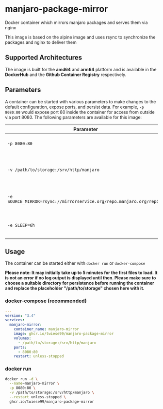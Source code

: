 # manjaro-package-mirror
Docker container which mirrors manjaro packages and serves them via nginx

This image is based on the alpine image and uses rsync to synchronize the packages and nginx to deliver them

## Supported Architectures
The image is built for the **amd64** and **arm64** platform and is available in the **DockerHub** and the **Github Container Registry** respectively.

## Parameters
A container can be started with various parameters to make changes to the default configuration, expose ports, and persist data. For example, `-p 8080:80` would expose port 80 inside the container for access from outside via port 8080. The following parameters are available for this image:

| Parameter                                                            | Function                                                    |
| -------------------------------------------------------------------- | ----------------------------------------------------------- |
| `-p 8080:80`                                                         | Binds container port 80 to host port 8080                   |
| `-v /path/to/storage:/srv/http/manjaro`                              | Persists the package repository data under /path/to/storage |
| `-e SOURCE_MIRROR=rsync://mirrorservice.org/repo.manjaro.org/repos/` | Allows to use another mirror for synchronization            |
| `-e SLEEP=6h`                                                        | Adjusts the pause time between synchronizations             |

## Usage
The container can be started either with `docker run` or `docker-compose`

**Please note: It may initially take up to 5 minutes for the first files to load. It is not an error if no log output is displayed until then. Please make sure to choose a suitable directory for persistence before running the container and replace the placeholder "/path/to/storage" chosen here with it.**

### docker-compose (recommended)
````yaml
---
version: "3.4"
services:
  manjaro-mirror:
    container_name: manjaro-mirror
    image: ghcr.io/twiese99/manjaro-package-mirror
    volumes:
      - /path/to/storage:/srv/http/manjaro
    ports:
      - 8080:80
    restart: unless-stopped
````

### docker run
````bash
docker run -d \
  --name=manjaro-mirror \
  -p 8080:80 \
  -v /path/to/storage:/srv/http/manjaro \
  --restart unless-stopped \
  ghcr.io/twiese99/manjaro-package-mirror
````




